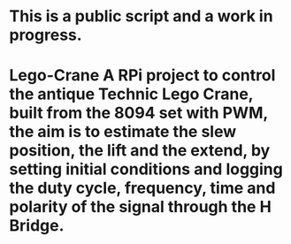 # This is a public script and a work in progress. 
# Lego-Crane A RPi project to control the antique Technic Lego Crane, built from the 8094 set with PWM, the aim is to estimate the slew position, the lift and the extend, by setting initial conditions and logging the duty cycle, frequency, time and polarity of the signal through the H Bridge.  

